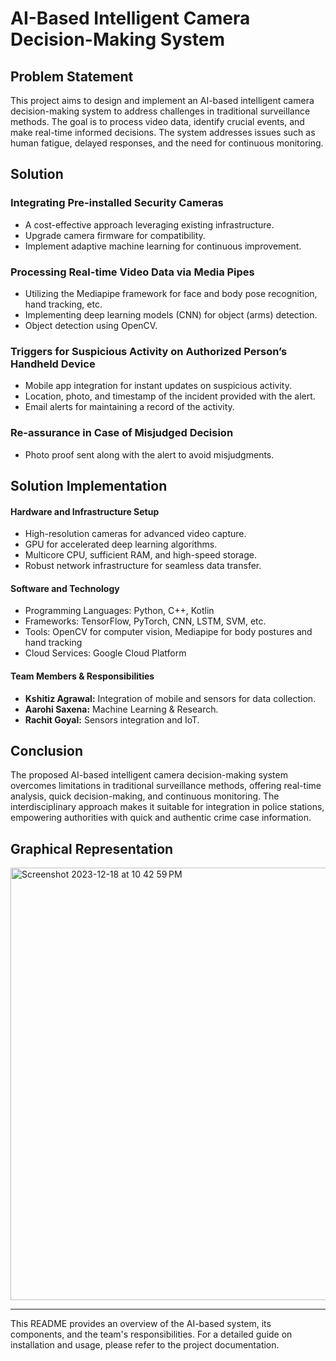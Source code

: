 # AI-Based Intelligent Camera Decision-Making System

## Problem Statement

This project aims to design and implement an AI-based intelligent camera decision-making system to address challenges in traditional surveillance methods. The goal is to process video data, identify crucial events, and make real-time informed decisions. The system addresses issues such as human fatigue, delayed responses, and the need for continuous monitoring.

## Solution

### Integrating Pre-installed Security Cameras
- A cost-effective approach leveraging existing infrastructure.
- Upgrade camera firmware for compatibility.
- Implement adaptive machine learning for continuous improvement.

### Processing Real-time Video Data via Media Pipes
- Utilizing the Mediapipe framework for face and body pose recognition, hand tracking, etc.
- Implementing deep learning models (CNN) for object (arms) detection.
- Object detection using OpenCV.

### Triggers for Suspicious Activity on Authorized Person’s Handheld Device
- Mobile app integration for instant updates on suspicious activity.
- Location, photo, and timestamp of the incident provided with the alert.
- Email alerts for maintaining a record of the activity.

### Re-assurance in Case of Misjudged Decision
- Photo proof sent along with the alert to avoid misjudgments.

## Solution Implementation

#### Hardware and Infrastructure Setup
- High-resolution cameras for advanced video capture.
- GPU for accelerated deep learning algorithms.
- Multicore CPU, sufficient RAM, and high-speed storage.
- Robust network infrastructure for seamless data transfer.

#### Software and Technology
- Programming Languages: Python, C++, Kotlin
- Frameworks: TensorFlow, PyTorch, CNN, LSTM, SVM, etc.
- Tools: OpenCV for computer vision, Mediapipe for body postures and hand tracking
- Cloud Services: Google Cloud Platform

#### Team Members & Responsibilities
- **Kshitiz Agrawal:** Integration of mobile and sensors for data collection.
- **Aarohi Saxena:** Machine Learning & Research.
- **Rachit Goyal:** Sensors integration and IoT.

## Conclusion

The proposed AI-based intelligent camera decision-making system overcomes limitations in traditional surveillance methods, offering real-time analysis, quick decision-making, and continuous monitoring. The interdisciplinary approach makes it suitable for integration in police stations, empowering authorities with quick and authentic crime case information.

## Graphical Representation

<img width="692" alt="Screenshot 2023-12-18 at 10 42 59 PM" src="https://github.com/rachit-goyal1071/RJPOLICE_HACK_694_Defenders_3/assets/119928941/f925966f-df28-4696-8161-a71ade0682ec">

---

This README provides an overview of the AI-based system, its components, and the team's responsibilities. For a detailed guide on installation and usage, please refer to the project documentation.
